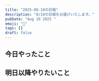 ```yaml
---
title: "2025-08-10の日報"
description: "8/10の日報をお届けいたします。"
pubDate: "Aug 10 2025 "
emoji: "🦊"
tags: []
draft: false
---
```


## 今日やったこと

## 明日以降やりたいこと
